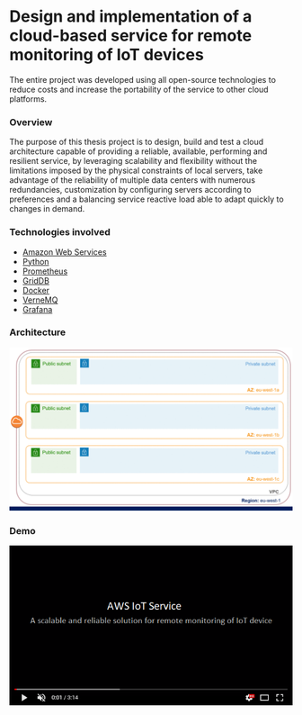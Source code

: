 # Design and implementation of a cloud-based service for remote monitoring of IoT devices
The entire project was developed using all open-source technologies to reduce costs and increase the portability of the service to other cloud platforms.


### Overview
The purpose of this thesis project is to design, build and test a cloud architecture capable of providing a reliable, available, performing and resilient service, by leveraging scalability and flexibility without the limitations imposed by the physical constraints of local servers, take advantage of the reliability of multiple data centers with numerous redundancies, customization by configuring servers according to preferences and a balancing service reactive load able to adapt quickly to changes in demand.


### Technologies involved
* [Amazon Web Services](https://aws.amazon.com/it/) 
* [Python](https://www.python.org/) 
* [Prometheus](https://prometheus.io/) 
* [GridDB](https://griddb.org/) 
* [Docker](https://www.docker.com/) 
* [VerneMQ](https://vernemq.com/) 
* [Grafana](https://grafana.com/)


### Architecture
<img src="images/ezgif.com-gif-maker.gif" width="700">


### Demo
[![Watch the video](images/8.png)](https://youtu.be/oPi94TkbZRQ)
